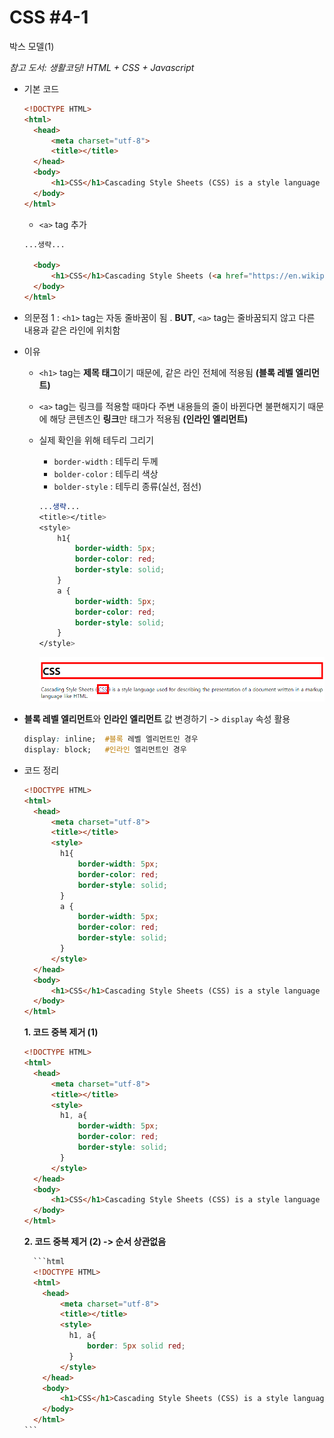 # CSS #4-1

박스 모델(1)

*참고 도서: 생활코딩! HTML + CSS + Javascript*



- 기본 코드

  ```html
  <!DOCTYPE HTML>
  <html>
    <head>
        <meta charset="utf-8">
        <title></title>
    </head>
    <body>
        <h1>CSS</h1>Cascading Style Sheets (CSS) is a style language used for describing the presentation of a document written in a markup language like HTML.
    </body>
  </html>
  ```

  - `<a>` tag 추가

  ```html
  ...생략...
  
    <body>
        <h1>CSS</h1>Cascading Style Sheets (<a href="https://en.wikipedia.org/">CSS</a>) is a style language used for describing the presentation of a document written in a markup language like HTML.
    </body>
  </html>
  ```

- 의문점 1 : `<h1>` tag는 자동 줄바꿈이 됨 .  **BUT**, `<a>` tag는 줄바꿈되지 않고 다른 내용과 같은 라인에 위치함 

- 이유 

  -  `<h1>` tag는 **제목 태그**이기 때문에, 같은 라인 전체에 적용됨 **(블록 레벨 엘리먼트)**

  - `<a>` tag는 링크를 적용할 때마다 주변 내용들의 줄이 바뀐다면 불편해지기 때문에 해당 콘텐츠인 **링크**만 태그가 적용됨 **(인라인 엘리먼트)**

    

  - 실제 확인을 위해 테두리 그리기

    - `border-width` : 테두리 두께
    - `bolder-color` : 테두리 색상
    - `bolder-style` : 테두리 종류(실선, 점선)

    ```css
    ...생략...
    <title></title>
    <style>
        h1{
            border-width: 5px;
            border-color: red;
            border-style: solid;
        }
        a {
            border-width: 5px;
            border-color: red;
            border-style: solid;
        }
    </style>
    ```

    ![CSS_box](.\image\CSS(4)-1.png)






- **블록 레벨 엘리먼트**와 **인라인 엘리먼트** 값 변경하기 -> `display` 속성 활용

  ```CSS
  display: inline;  #블록 레벨 엘리먼트인 경우
  display: block;   #인라인 엘리먼트인 경우
  ```

- 코드 정리

  ```html
  <!DOCTYPE HTML>
  <html>
    <head>
        <meta charset="utf-8">
        <title></title>
        <style>
          h1{
              border-width: 5px;
              border-color: red;
              border-style: solid;
          }
          a {
              border-width: 5px;
              border-color: red;
              border-style: solid;
          }
        </style>
    </head>
    <body>
        <h1>CSS</h1>Cascading Style Sheets (CSS) is a style language used for describing the presentation of a document written in a markup language like HTML.
    </body>
  </html>
  ```

  **1. 코드 중복 제거 (1)**

     ```html
     <!DOCTYPE HTML>
     <html>
       <head>
           <meta charset="utf-8">
           <title></title>
           <style>
             h1, a{
                 border-width: 5px;
                 border-color: red;
                 border-style: solid;
             }
           </style>
       </head>
       <body>
           <h1>CSS</h1>Cascading Style Sheets (CSS) is a style language used for describing the presentation of a document written in a markup language like HTML.
       </body>
     </html>
     ```

     **2. 코드 중복 제거 (2) -> 순서 상관없음**

  ~~~html
    ```html
    <!DOCTYPE HTML>
    <html>
      <head>
          <meta charset="utf-8">
          <title></title>
          <style>
            h1, a{
                border: 5px solid red;
            }
          </style>
      </head>
      <body>
          <h1>CSS</h1>Cascading Style Sheets (CSS) is a style language used for describing the presentation of a document written in a markup language like HTML.
      </body>
    </html>
  ```
  ~~~
  
  
  ​      